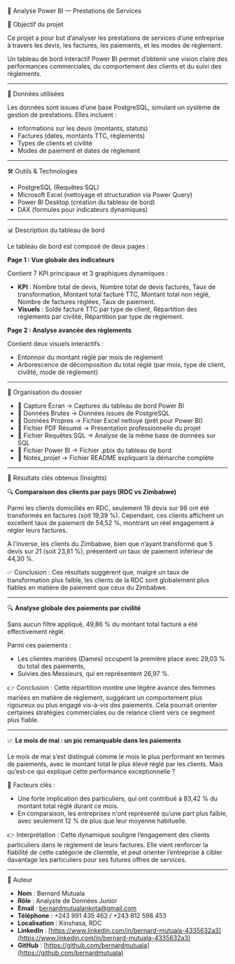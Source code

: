 📌 Analyse Power BI — Prestations de Services

🎯 Objectif du projet

Ce projet a pour but d’analyser les prestations de services d’une entreprise à travers les devis, les factures, les paiements, et les modes de règlement.

Un tableau de bord interactif Power BI permet d’obtenir une vision claire des performances commerciales, du comportement des clients et du suivi des règlements.

---

🧮 Données utilisées

Les données sont issues d’une base PostgreSQL, simulant un système de gestion de prestations. Elles incluent :

- Informations sur les devis (montants, statuts)
- Factures (dates, montants TTC, règlements)
- Types de clients et civilité
- Modes de paiement et dates de règlement

---

🛠️ Outils & Technologies

- PostgreSQL (Requêtes SQL)
- Microsoft Excel (nettoyage et structuration via Power Query)
- Power BI Desktop (création du tableau de bord)
- DAX (formules pour indicateurs dynamiques)

---

📊 Description du tableau de bord

Le tableau de bord est composé de deux pages :

**Page 1 : Vue globale des indicateurs**

Contient 7 KPI principaux et 3 graphiques dynamiques :

- **KPI** : Nombre total de devis, Nombre total de devis facturés, Taux de transformation, Montant total facturé TTC, Montant total non réglé, Nombre de factures réglées, Taux de paiement.
- **Visuels** : Solde facturé TTC par type de client, Répartition des règlements par civilité, Répartition par type de règlement.

**Page 2 : Analyse avancée des règlements**

Contient deux visuels interactifs :

- Entonnoir du montant réglé par mois de règlement
- Arborescence de décomposition du total réglé (par mois, type de client, civilité, mode de règlement)

---

📁 Organisation du dossier

- 📂 Capture Écran → Captures du tableau de bord Power BI
- 📂 Données Brutes → Données issues de PostgreSQL
- 📂 Données Propres → Fichier Excel nettoyé (prêt pour Power BI)
- 📂 Fichier PDF Résumé → Présentation professionnelle du projet
- 📂 Fichier Requêtes SQL → Analyse de la même base de données sur SQL
- 📂 Fichier Power BI → Fichier .pbix du tableau de bord
- 📂 Notes_projet → Fichier README expliquant la démarche complète

---

📌 Résultats clés obtenus (Insights)

🔍 **Comparaison des clients par pays (RDC vs Zimbabwe)**

Parmi les clients domiciliés en RDC, seulement 19 devis sur 98 ont été transformés en factures (soit 19,39 %). Cependant, ces clients affichent un excellent taux de paiement de 54,52 %, montrant un réel engagement à régler leurs factures.

À l’inverse, les clients du Zimbabwe, bien que n’ayant transformé que 5 devis sur 21 (soit 23,81 %), présentent un taux de paiement inférieur de 44,30 %.

✅ Conclusion : Ces résultats suggèrent que, malgré un taux de transformation plus faible, les clients de la RDC sont globalement plus fiables en matière de paiement que ceux du Zimbabwe.

---

🔍 **Analyse globale des paiements par civilité**

Sans aucun filtre appliqué, 49,86 % du montant total facturé a été effectivement réglé.

Parmi ces paiements :

- Les clientes mariées (Dames) occupent la première place avec 29,03 % du total des paiements,
- Suivies des Messieurs, qui en représentent 26,97 %.

👉 Conclusion : Cette répartition montre une légère avance des femmes mariées en matière de règlement, suggérant un comportement plus rigoureux ou plus engagé vis-à-vis des paiements. Cela pourrait orienter certaines stratégies commerciales ou de relance client vers ce segment plus fiable.

---

📈 **Le mois de mai : un pic remarquable dans les paiements**

Le mois de mai s’est distingué comme le mois le plus performant en termes de paiements, avec le montant total le plus élevé réglé par les clients. Mais qu’est-ce qui explique cette performance exceptionnelle ?

🔎 Facteurs clés :

- Une forte implication des particuliers, qui ont contribué à 83,42 % du montant total réglé durant ce mois.
- En comparaison, les entreprises n'ont représenté qu’une part plus faible, avec seulement 12 % de plus que leur moyenne habituelle.

👉 Interprétation : Cette dynamique souligne l’engagement des clients particuliers dans le règlement de leurs factures. Elle vient renforcer la fiabilité de cette catégorie de clientèle, et peut orienter l’entreprise à cibler davantage les particuliers pour ses futures offres de services.

---

👤 Auteur

- **Nom** : Bernard Mutuala  
- **Rôle** : Analyste de Données Junior  
- **Email** : bernardmutualankota@gmail.com  
- **Téléphone** : +243 991 435 462 / +243 812 598 453  
- **Localisation** : Kinshasa, RDC  
- **LinkedIn** : [https://www.linkedin.com/in/bernard-mutuala-4335632a3](https://www.linkedin.com/in/bernard-mutuala-4335632a3)  
- **GitHub** : [https://github.com/bernardmutuala](https://github.com/bernardmutuala)
